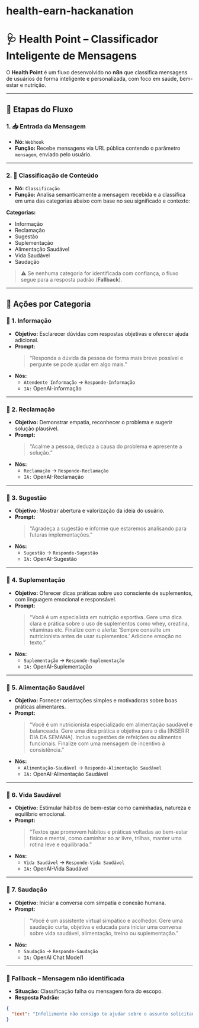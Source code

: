 # health-earn-hackanation

# 🩺 Health Point – Classificador Inteligente de Mensagens

O **Health Point** é um fluxo desenvolvido no **n8n** que classifica mensagens de usuários de forma inteligente e personalizada, com foco em saúde, bem-estar e nutrição.

---

## 🔗 Etapas do Fluxo

### 1. 📥 Entrada da Mensagem
- **Nó:** `Webhook`
- **Função:** Recebe mensagens via URL pública contendo o parâmetro `mensagem`, enviado pelo usuário.

---

### 2. 🧠 Classificação de Conteúdo
- **Nó:** `Classificação`
- **Função:** Analisa semanticamente a mensagem recebida e a classifica em uma das categorias abaixo com base no seu significado e contexto:

**Categorias:**
- Informação  
- Reclamação  
- Sugestão  
- Suplementação  
- Alimentação Saudável  
- Vida Saudável  
- Saudação  

> ⚠️ Se nenhuma categoria for identificada com confiança, o fluxo segue para a resposta padrão (**Fallback**).

---

## 🧭 Ações por Categoria

### 🔹 1. Informação
- **Objetivo:** Esclarecer dúvidas com respostas objetivas e oferecer ajuda adicional.  
- **Prompt:**  
  > “Responda a dúvida da pessoa de forma mais breve possível e pergunte se pode ajudar em algo mais.”
- **Nós:**  
  - `Atendente Informação` → `Responde-Informação`  
  - `IA:` OpenAI-informação  

---

### 🔹 2. Reclamação
- **Objetivo:** Demonstrar empatia, reconhecer o problema e sugerir solução plausível.  
- **Prompt:**  
  > “Acalme a pessoa, deduza a causa do problema e apresente a solução.”
- **Nós:**  
  - `Reclamação` → `Responde-Reclamação`  
  - `IA:` OpenAI-Reclamação  

---

### 🔹 3. Sugestão
- **Objetivo:** Mostrar abertura e valorização da ideia do usuário.  
- **Prompt:**  
  > “Agradeça a sugestão e informe que estaremos analisando para futuras implementações.”
- **Nós:**  
  - `Sugestão` → `Responde-Sugestão`  
  - `IA:` OpenAI-Sugestão  

---

### 🔹 4. Suplementação
- **Objetivo:** Oferecer dicas práticas sobre uso consciente de suplementos, com linguagem emocional e responsável.  
- **Prompt:**  
  > “Você é um especialista em nutrição esportiva. Gere uma dica clara e prática sobre o uso de suplementos como whey, creatina, vitaminas etc. Finalize com o alerta: ‘Sempre consulte um nutricionista antes de usar suplementos.’ Adicione emoção no texto.”
- **Nós:**  
  - `Suplementação` → `Responde-Suplementação`  
  - `IA:` OpenAI-Suplementação  

---

### 🔹 5. Alimentação Saudável
- **Objetivo:** Fornecer orientações simples e motivadoras sobre boas práticas alimentares.  
- **Prompt:**  
  > “Você é um nutricionista especializado em alimentação saudável e balanceada. Gere uma dica prática e objetiva para o dia [INSERIR DIA DA SEMANA]. Inclua sugestões de refeições ou alimentos funcionais. Finalize com uma mensagem de incentivo à consistência.”
- **Nós:**  
  - `Alimentação-Saudável` → `Responde-Alimentação Saudável`  
  - `IA:` OpenAI-Alimentação Saudável  

---

### 🔹 6. Vida Saudável
- **Objetivo:** Estimular hábitos de bem-estar como caminhadas, natureza e equilíbrio emocional.  
- **Prompt:**  
  > “Textos que promovem hábitos e práticas voltadas ao bem-estar físico e mental, como caminhar ao ar livre, trilhas, manter uma rotina leve e equilibrada.”
- **Nós:**  
  - `Vida Saudável` → `Responde-Vida Saudável`  
  - `IA:` OpenAI-Vida Saudável  

---

### 🔹 7. Saudação
- **Objetivo:** Iniciar a conversa com simpatia e conexão humana.  
- **Prompt:**  
  > “Você é um assistente virtual simpático e acolhedor. Gere uma saudação curta, objetiva e educada para iniciar uma conversa sobre vida saudável, alimentação, treino ou suplementação.”
- **Nós:**  
  - `Saudação` → `Responde-Saudação`  
  - `IA:` OpenAI Chat Model1  

---

### 🔸 Fallback – Mensagem não identificada
- **Situação:** Classificação falha ou mensagem fora do escopo.  
- **Resposta Padrão:**

```json
{
  "text": "Infelizmente não consigo te ajudar sobre o assunto solicitado"
}

